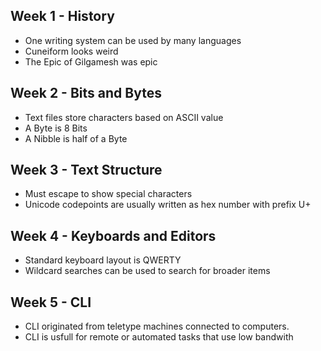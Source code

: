 ## Week 1 - History
- One writing system can be used by many languages
- Cuneiform looks weird
- The Epic of Gilgamesh was epic
## Week 2 - Bits and Bytes
- Text files store characters based on ASCII value
- A Byte is 8 Bits
- A Nibble is half of a Byte
## Week 3 - Text Structure
- Must escape to show special characters
- Unicode codepoints are usually written as hex number with prefix U+
## Week 4 - Keyboards and Editors 
- Standard keyboard layout is QWERTY
- Wildcard searches can be used to search for broader items
## Week 5 - CLI 
- CLI originated from teletype machines connected to computers.
- CLI is usfull for remote or automated tasks that use low bandwith
